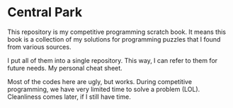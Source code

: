 # Central Park

This repository is my competitive programming scratch book. It means this book is a collection of my solutions for programming puzzles that I found from various sources.

I put all of them into a single repository. This way, I can refer to them for future needs. My personal cheat sheet.

Most of the codes here are ugly, but works. During competitive programming, we have very limited time to solve a problem (LOL). Cleanliness comes later, if I still have time.
